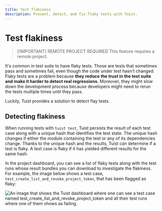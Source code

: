 ```yaml
---
title: Test flakiness
description: Prevent, detect, and fix flaky tests with Tuist.
---
```


<h1 id="test-flakiness">Test flakiness</h1>

> [!IMPORTANT] REMOTE PROJECT REQUIRED
> This feature requires a <LocalizedLink href="/server/introduction/accounts-and-projects#projects">remote project</LocalizedLink>.

It's common in test suite to have flaky tests. Those are tests that sometimes pass and sometimes fail, even though the code under test hasn't changed. Flaky tests are a problem because **they reduce the trust in the test suite and make it harder to detect real regressions.** Moreover, they might slow down the development process because developers might need to rerun the tests multiple times until they pass.

Luckily, Tuist provides a solution to detect flay tests.

<h2 id="detecting-flakiness">Detecting flakiness</h2>

When running tests with <LocalizedLink href="/guides/develop/test">`tuist test`</LocalizedLink>, Tuist persists the result of each test case along with a unique hash that identifies the test state. The unique hash changes if either the module containing the test or any of its dependencies change. Thanks to the unique hash and the results, Tuist can determine if a test is flaky. A test case is flaky if it has yielded different results for the same hash.

In the project dashboard, you can see a list of flaky tests along with the test runs whose result bundles you can download to investigate the flakiness. For example, the image below shows a test case, `test_create_list_and_revoke_project_token`, that has been flagged as flaky:

<img src="/images/guides/develop/test/flaky-test-case.png" alt="An image that shows the Tuist dashboard where one can see a test case named test_create_list_and_revoke_project_token and all their test runs where one of them shows as failing."/>
